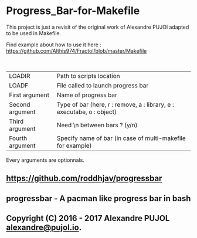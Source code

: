 # Progress_Bar-for-Makefile

This project is just a revisit of the original work of Alexandre PUJOl adapted to be used in Makefile.

Find example about how to use it here : https://github.com/Althis974/Fractol/blob/master/Makefile

<table>
   <tr>
       <td>LOADIR</td>
       <td>Path to scripts location</td>
   </tr>
   <tr>
       <td>LOADF</td>
       <td>File called to launch progress bar</td>
   </tr>
     <tr>
       <td>First argument</td>
       <td>Name of progress bar</td>
   </tr>
     <tr>
       <td>Second argument</td>
       <td>Type of bar (here, r : remove, a : library, e : executabe, o : object)</td>
   </tr>
     <tr>
       <td>Third argument</td>
       <td>Need \n between bars ? (y/n)</td>
   </tr>
     <tr>
       <td>Fourth argument</td>
       <td>Specify name of bar (in case of multi-makefile for example)</td>
   </tr>
</table>

Every arguments are optionnals.

## https://github.com/roddhjav/progressbar
## progressbar - A pacman like progress bar in bash
## Copyright (C) 2016 - 2017 Alexandre PUJOL <alexandre@pujol.io>.
